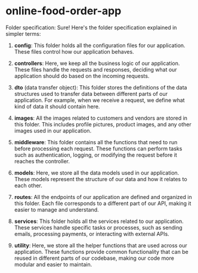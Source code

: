 # online-food-order-app

Folder specification:
Sure! Here's the folder specification explained in simpler terms:

1. **config**: This folder holds all the configuration files for our application. These files control how our application behaves.

2. **controllers**: Here, we keep all the business logic of our application. These files handle the requests and responses, deciding what our application should do based on the incoming requests.

3. **dto** (data transfer object): This folder stores the definitions of the data structures used to transfer data between different parts of our application. For example, when we receive a request, we define what kind of data it should contain here.

4. **images**: All the images related to customers and vendors are stored in this folder. This includes profile pictures, product images, and any other images used in our application.

5. **middleware**: This folder contains all the functions that need to run before processing each request. These functions can perform tasks such as authentication, logging, or modifying the request before it reaches the controller.

6. **models**: Here, we store all the data models used in our application. These models represent the structure of our data and how it relates to each other.

7. **routes**: All the endpoints of our application are defined and organized in this folder. Each file corresponds to a different part of our API, making it easier to manage and understand.

8. **services**: This folder holds all the services related to our application. These services handle specific tasks or processes, such as sending emails, processing payments, or interacting with external APIs.

9. **utility**: Here, we store all the helper functions that are used across our application. These functions provide common functionality that can be reused in different parts of our codebase, making our code more modular and easier to maintain.
